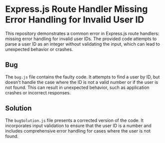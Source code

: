 # Express.js Route Handler Missing Error Handling for Invalid User ID

This repository demonstrates a common error in Express.js route handlers:  missing error handling for invalid user IDs.  The provided code attempts to parse a user ID as an integer without validating the input, which can lead to unexpected behavior or crashes.

## Bug

The `bug.js` file contains the faulty code.  It attempts to find a user by ID, but doesn't handle the case where the ID is not a valid number or if the user is not found. This can result in unexpected behavior, such as application crashes or incorrect responses.

## Solution

The `bugSolution.js` file presents a corrected version of the code.  It incorporates input validation to ensure that the user ID is a number and includes comprehensive error handling for cases where the user is not found.